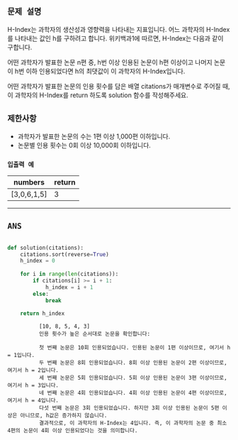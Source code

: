 
## `문제 설명`
H-Index는 과학자의 생산성과 영향력을 나타내는 지표입니다. 어느 과학자의 H-Index를 나타내는 값인 h를 구하려고 합니다. 위키백과1에 따르면, H-Index는 다음과 같이 구합니다.

어떤 과학자가 발표한 논문 n편 중, h번 이상 인용된 논문이 h편 이상이고 나머지 논문이 h번 이하 인용되었다면 h의 최댓값이 이 과학자의 H-Index입니다.

어떤 과학자가 발표한 논문의 인용 횟수를 담은 배열 citations가 매개변수로 주어질 때, 이 과학자의 H-Index를 return 하도록 solution 함수를 작성해주세요.

## `제한사항`
- 과학자가 발표한 논문의 수는 1편 이상 1,000편 이하입니다.
- 논문별 인용 횟수는 0회 이상 10,000회 이하입니다.


### `입출력 예`
|numbers|return|
|--|--|
|[3,0,6,1,5]	|3|
---
## `ANS`
```PYTHON

def solution(citations):
    citations.sort(reverse=True)
    h_index = 0
    
    for i in range(len(citations)):
        if citations[i] >= i + 1:
            h_index = i + 1
        else:
            break
    
    return h_index

```
            
              [10, 8, 5, 4, 3]
              인용 횟수가 높은 순서대로 논문을 확인합니다:

              첫 번째 논문은 10회 인용되었습니다. 인용된 논문이 1편 이상이므로, 여기서 h = 1입니다.
              두 번째 논문은 8회 인용되었습니다. 8회 이상 인용된 논문이 2편 이상이므로, 여기서 h = 2입니다.
              세 번째 논문은 5회 인용되었습니다. 5회 이상 인용된 논문이 3편 이상이므로, 여기서 h = 3입니다.
              네 번째 논문은 4회 인용되었습니다. 4회 이상 인용된 논문이 4편 이상이므로, 여기서 h = 4입니다.
              다섯 번째 논문은 3회 인용되었습니다. 하지만 3회 이상 인용된 논문이 5편 이상은 아니므로, h값은 증가하지 않습니다.
              결과적으로, 이 과학자의 H-Index는 4입니다. 즉, 이 과학자의 논문 중 최소 4편의 논문이 4회 이상 인용되었다는 것을 의미합니다.
